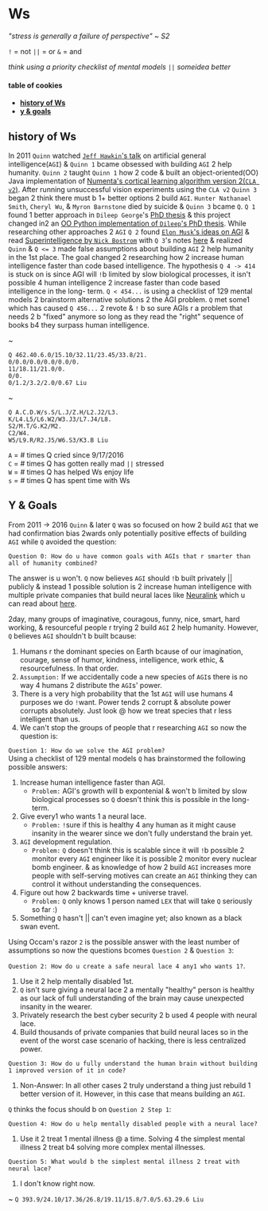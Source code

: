 # Ws

*"stress is generally a failure of perspective" ~ S2*

`!` = not
`||` = or
`&` = and

*think using a priority checklist of mental models `||` someidea better*  

#### table of cookies
- **[history of Ws](#history-of-Ws)**
- **[y & goals](#y--goals)**

## history of Ws

In 2011 `Quinn` watched 
[`Jeff Hawkin`'s talk](https://www.ted.com/talks/jeff_hawkins_on_how_brain_science_will_change_computing) on artificial 
general intelligence(`AGI`) & `Quinn 1` bcame obsessed with building `AGI` 2 help humanity. `Quinn 2` taught `Quinn 1` how 2 
code & built an object-oriented(OO) Java implementation of [Numenta's cortical learning algorithm version 2(`CLA v2`)](https://github.com/WalnutiQ/wAlnut/tree/MARK_II). After running unsuccessful vision experiments using the `CLA v2` `Quinn 3` 
began 2 think there must b 1+ better options 2 build `AGI`. `Hunter Nathanael Smith`, `Cheryl Wu`, & `Myron Barnstone` died by 
suicide & `Quinn 3` bcame `Q`. `Q 1` found 1 better approach in `Dileep George`'s
[PhD thesis](https://github.com/WalnutiQ/papers/blob/master/Dileep_George_PGM/HowTheBrainMightWork.pdf) & this project changed
in2 an [OO Python implementation of `Dileep`'s PhD thesis](https://github.com/WalnutiQ/wAlnut/tree/MARK_III). While 
researching other approaches 2 `AGI` `Q 2` found [`Elon Musk`'s ideas on AGI](https://youtu.be/h0962biiZa4)
& read [Superintelligence by `Nick Bostrom`](https://www.amazon.com/Superintelligence-Dangers-Strategies-Nick-Bostrom/dp/1501227742) 
with `Q 3`'s notes [here](https://github.com/WalnutiQ/wAlnut/issues/345) & realized `Quinn` & `Q <= 3` made false assumptions 
about building `AGI` 2 help humanity in the 1st place. The goal changed 2 researching how 2 increase human 
intelligence faster than code based intelligence. The hypothesis `Q 4 -> 414` is stuck on is since AGI will `!`b limited by 
slow biological processes, it isn't possible 4 human intelligence 2 increase faster than code based intelligence in the long-
term. `Q < 454...` is using a checklist of 129 mental models 2 brainstorm alternative solutions 2 the AGI problem. `Q` met 
some1 which has caused `Q 456...` 2 revote & `!` b so sure AGIs r a problem that needs 2 b "fixed" anymore so long as they 
read the "right" sequence of books b4 they surpass human intelligence.

~
```
Q 462.40.6.0/15.10/32.11/23.45/33.8/21.
0/0.0/0.0/0.0/0.0/0.
11/18.11/21.0/0.
0/0.
0/1.2/3.2/2.0/0.67 Liu
```

~ 
```
Q A.C.D.W/s.S/L.J/Z.H/L2.J2/L3.
K/L4.L5/L6.W2/W3.J3/L7.J4/L8.
S2/M.T/G.K2/M2.
C2/W4.
W5/L9.R/R2.J5/W6.S3/K3.B Liu
```

`A` = # times Q cried since 9/17/2016  
`C` = # times Q has gotten really mad `||` stressed  
`W` = # times Q has helped Ws enjoy life  
`s` = # times Q has spent time with Ws

## Y & Goals
From 2011 -> 2016 `Quinn` & later `Q` was so focused on how 2 build `AGI` that we had confirmation bias 2wards only 
potentially positive effects of building `AGI` while `Q` avoided the question:
  
`Question 0: How do u have common goals with AGIs that r smarter than all of humanity combined?`

The answer is u won't. `Q` now believes `AGI` should `!`b built privately || publicly & instead 1 possible solution is 2 
increase human intelligence with multiple private companies that build neural laces like [Neuralink](https://neuralink.com/) 
which u can read about [here](http://waitbutwhy.com/2017/04/neuralink.html).

2day, many groups of imaginative, couragous, funny, nice, smart, hard working, & resourceful people r trying 2 build `AGI` 2 
help humanity. However, `Q` believes `AGI` shouldn't b built bcause:

1. Humans r the dominant species on Earth bcause of our imagination, courage, sense of humor, kindness, intelligence, work 
   ethic, & resourcefulness. In that order.
2. `Assumption:` If we accidentally code a new species of `AGI`s there is no way 4 humans 2 distribute the `AGI`s' power.
3. There is a very high probability that the 1st `AGI` will use humans 4 purposes we do `!`want. Power tends 2 corrupt & 
   absolute power corrupts absolutely. Just look @ how we treat species that r less intelligent than us.
4. We can't stop the groups of people that r researching `AGI` so now the question is:

`Question 1: How do we solve the AGI problem?`  
Using a checklist of 129 mental models `Q` has brainstormed the following possible answers:

1. Increase human intelligence faster than AGI. 
   - `Problem:` AGI's growth will b expontenial & won't b limited by slow biological processes so `Q` doesn't think this is 
     possible in the long-term. 
2. Give every1 who wants 1 a neural lace. 
   - `Problem:` `!`sure if this is healthy 4 any human as it might cause insanity in the wearer since we don't fully
     understand the brain yet. 
3. `AGI` development regulation.
   - `Problem:` `Q` doesn't think this is scalable since it will `!`b possible 2 monitor every `AGI` engineer like it is 
     possible 2 monitor every nuclear bomb engineer. & as knowledge of how 2 build `AGI` increases more people with 
     self-serving motives can create an `AGI` thinking they can control it without understanding the consequences.
4. Figure out how 2 backwards time + universe travel.
   - `Problem:` `Q` only knows 1 person named `LEX` that will take `Q` seriously so far :) 
5. Something `Q` hasn't || can't even imagine yet; also known as a black swan event. 

Using Occam's razor `2` is the possible answer with the least number of assumptions so now the questions bcomes `Question 2` & 
`Question 3`:
  
`Question 2: How do u create a safe neural lace 4 any1 who wants 1?`.

1. Use it 2 help mentally disabled 1st.
2. `Q` isn't sure giving a neural lace 2 a mentally "healthy" person is healthy as our lack of full understanding of the brain 
   may cause unexpected insanity in the wearer.
3. Privately research the best cyber security 2 b used 4 people with neural lace. 
4. Build thousands of private companies that build neural laces so in the event of the worst case scenario of hacking, there 
   is less centralized power.

`Question 3: How do u fully understand the human brain without building 1 improved version of it in code?`

1. Non-Answer: In all other cases 2 truly understand a thing just rebuild 1 better version of it. However, in this case that 
   means building an `AGI`. 

`Q` thinks the focus should b on `Question 2 Step 1`:

`Question 4: How do u help mentally disabled people with a neural lace?`

1. Use it 2 treat 1 mental illness @ a time. Solving 4 the simplest mental illness 2 treat b4 solving more complex mental 
   illnesses.

`Question 5: What would b the simplest mental illness 2 treat with neural lace?`

1. I don't know right now.

~ `Q 393.9/24.10/17.36/26.8/19.11/15.8/7.0/5.63.29.6 Liu`
